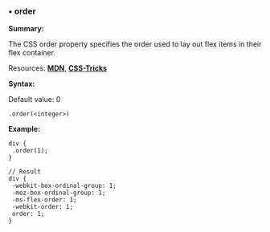### <a name="order"></a> &#8226; order
**Summary:**

The CSS order property specifies the order used to lay out flex items in their flex container.  

Resources: **[MDN](https://developer.mozilla.org/en-US/docs/Web/CSS/order)**, **[CSS-Tricks](http://css-tricks.com/almanac/properties/o/order/)**

**Syntax:**

Default value: 0

    .order(<integer>) 
  
**Example:**

    div {
     .order(1);
    }
    
    // Result
    div {
     -webkit-box-ordinal-group: 1;
     -moz-box-ordinal-group: 1;
     -ms-flex-order: 1;
     -webkit-order: 1;
     order: 1;
    }



